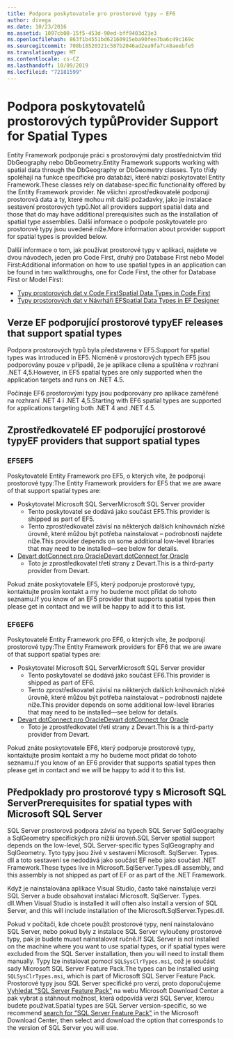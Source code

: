 ```yaml
---
title: Podpora poskytovatele pro prostorové typy – EF6
author: divega
ms.date: 10/23/2016
ms.assetid: 1097cb00-15f5-453d-90ed-bff9403d23e3
ms.openlocfilehash: 863f1b4551bd62160915eba90fee7ba6c49c169c
ms.sourcegitcommit: 708b18520321c587b2046ad2ea9fa7c48aeebfe5
ms.translationtype: MT
ms.contentlocale: cs-CZ
ms.lasthandoff: 10/09/2019
ms.locfileid: "72181599"
---
```

# <a name="provider-support-for-spatial-types"></a><span data-ttu-id="83b21-102">Podpora poskytovatelů prostorových typů</span><span class="sxs-lookup"><span data-stu-id="83b21-102">Provider Support for Spatial Types</span></span>
<span data-ttu-id="83b21-103">Entity Framework podporuje práci s prostorovými daty prostřednictvím tříd DbGeography nebo DbGeometry.</span><span class="sxs-lookup"><span data-stu-id="83b21-103">Entity Framework supports working with spatial data through the DbGeography or DbGeometry classes.</span></span> <span data-ttu-id="83b21-104">Tyto třídy spoléhají na funkce specifické pro databázi, které nabízí poskytovatel Entity Framework.</span><span class="sxs-lookup"><span data-stu-id="83b21-104">These classes rely on database-specific functionality offered by the Entity Framework provider.</span></span> <span data-ttu-id="83b21-105">Ne všichni zprostředkovatelé podporují prostorová data a ty, které mohou mít další požadavky, jako je instalace sestavení prostorových typů.</span><span class="sxs-lookup"><span data-stu-id="83b21-105">Not all providers support spatial data and those that do may have additional prerequisites such as the installation of spatial type assemblies.</span></span> <span data-ttu-id="83b21-106">Další informace o podpoře poskytovatele pro prostorové typy jsou uvedené níže.</span><span class="sxs-lookup"><span data-stu-id="83b21-106">More information about provider support for spatial types is provided below.</span></span>  

<span data-ttu-id="83b21-107">Další informace o tom, jak používat prostorové typy v aplikaci, najdete ve dvou návodech, jeden pro Code First, druhý pro Database First nebo Model First:</span><span class="sxs-lookup"><span data-stu-id="83b21-107">Additional information on how to use spatial types in an application can be found in two walkthroughs, one for Code First, the other for Database First or Model First:</span></span>  

- [<span data-ttu-id="83b21-108">Typy prostorových dat v Code First</span><span class="sxs-lookup"><span data-stu-id="83b21-108">Spatial Data Types in Code First</span></span>](~/ef6/modeling/code-first/data-types/spatial.md)  
- [<span data-ttu-id="83b21-109">Typy prostorových dat v Návrháři EF</span><span class="sxs-lookup"><span data-stu-id="83b21-109">Spatial Data Types in EF Designer</span></span>](~/ef6/modeling/designer/data-types/spatial.md)  

## <a name="ef-releases-that-support-spatial-types"></a><span data-ttu-id="83b21-110">Verze EF podporující prostorové typy</span><span class="sxs-lookup"><span data-stu-id="83b21-110">EF releases that support spatial types</span></span>  

<span data-ttu-id="83b21-111">Podpora prostorových typů byla představena v EF5.</span><span class="sxs-lookup"><span data-stu-id="83b21-111">Support for spatial types was introduced in EF5.</span></span> <span data-ttu-id="83b21-112">Nicméně v prostorových typech EF5 jsou podporovány pouze v případě, že je aplikace cílena a spuštěna v rozhraní .NET 4,5.</span><span class="sxs-lookup"><span data-stu-id="83b21-112">However, in EF5 spatial types are only supported when the application targets and runs on .NET 4.5.</span></span>  

<span data-ttu-id="83b21-113">Počínaje EF6 prostorovými typy jsou podporovány pro aplikace zaměřené na rozhraní .NET 4 i .NET 4,5.</span><span class="sxs-lookup"><span data-stu-id="83b21-113">Starting with EF6 spatial types are supported for applications targeting both .NET 4 and .NET 4.5.</span></span>  

## <a name="ef-providers-that-support-spatial-types"></a><span data-ttu-id="83b21-114">Zprostředkovatelé EF podporující prostorové typy</span><span class="sxs-lookup"><span data-stu-id="83b21-114">EF providers that support spatial types</span></span>  

### <a name="ef5"></a><span data-ttu-id="83b21-115">EF5</span><span class="sxs-lookup"><span data-stu-id="83b21-115">EF5</span></span>  

<span data-ttu-id="83b21-116">Poskytovatelé Entity Framework pro EF5, o kterých víte, že podporují prostorové typy:</span><span class="sxs-lookup"><span data-stu-id="83b21-116">The Entity Framework providers for EF5 that we are aware of that support spatial types are:</span></span>  

- <span data-ttu-id="83b21-117">Poskytovatel Microsoft SQL Server</span><span class="sxs-lookup"><span data-stu-id="83b21-117">Microsoft SQL Server provider</span></span>  
    - <span data-ttu-id="83b21-118">Tento poskytovatel se dodává jako součást EF5.</span><span class="sxs-lookup"><span data-stu-id="83b21-118">This provider is shipped as part of EF5.</span></span>  
    - <span data-ttu-id="83b21-119">Tento zprostředkovatel závisí na některých dalších knihovnách nízké úrovně, které můžou být potřeba nainstalovat – podrobnosti najdete níže.</span><span class="sxs-lookup"><span data-stu-id="83b21-119">This provider depends on some additional low-level libraries that may need to be installed—see below for details.</span></span>  
- [<span data-ttu-id="83b21-120">Devart dotConnect pro Oracle</span><span class="sxs-lookup"><span data-stu-id="83b21-120">Devart dotConnect for Oracle</span></span>](https://www.devart.com/dotconnect/oracle/)  
    - <span data-ttu-id="83b21-121">Toto je zprostředkovatel třetí strany z Devart.</span><span class="sxs-lookup"><span data-stu-id="83b21-121">This is a third-party provider from Devart.</span></span>  

<span data-ttu-id="83b21-122">Pokud znáte poskytovatele EF5, který podporuje prostorové typy, kontaktujte prosím kontakt a my ho budeme moct přidat do tohoto seznamu.</span><span class="sxs-lookup"><span data-stu-id="83b21-122">If you know of an EF5 provider that supports spatial types then please get in contact and we will be happy to add it to this list.</span></span>  

### <a name="ef6"></a><span data-ttu-id="83b21-123">EF6</span><span class="sxs-lookup"><span data-stu-id="83b21-123">EF6</span></span>  

<span data-ttu-id="83b21-124">Poskytovatelé Entity Framework pro EF6, o kterých víte, že podporují prostorové typy:</span><span class="sxs-lookup"><span data-stu-id="83b21-124">The Entity Framework providers for EF6 that we are aware of that support spatial types are:</span></span>  

- <span data-ttu-id="83b21-125">Poskytovatel Microsoft SQL Server</span><span class="sxs-lookup"><span data-stu-id="83b21-125">Microsoft SQL Server provider</span></span>  
    - <span data-ttu-id="83b21-126">Tento poskytovatel se dodává jako součást EF6.</span><span class="sxs-lookup"><span data-stu-id="83b21-126">This provider is shipped as part of EF6.</span></span>  
    - <span data-ttu-id="83b21-127">Tento zprostředkovatel závisí na některých dalších knihovnách nízké úrovně, které můžou být potřeba nainstalovat – podrobnosti najdete níže.</span><span class="sxs-lookup"><span data-stu-id="83b21-127">This provider depends on some additional low-level libraries that may need to be installed—see below for details.</span></span>  
- [<span data-ttu-id="83b21-128">Devart dotConnect pro Oracle</span><span class="sxs-lookup"><span data-stu-id="83b21-128">Devart dotConnect for Oracle</span></span>](https://www.devart.com/dotconnect/oracle/)  
    - <span data-ttu-id="83b21-129">Toto je zprostředkovatel třetí strany z Devart.</span><span class="sxs-lookup"><span data-stu-id="83b21-129">This is a third-party provider from Devart.</span></span>  

<span data-ttu-id="83b21-130">Pokud znáte poskytovatele EF6, který podporuje prostorové typy, kontaktujte prosím kontakt a my ho budeme moct přidat do tohoto seznamu.</span><span class="sxs-lookup"><span data-stu-id="83b21-130">If you know of an EF6 provider that supports spatial types then please get in contact and we will be happy to add it to this list.</span></span>  

## <a name="prerequisites-for-spatial-types-with-microsoft-sql-server"></a><span data-ttu-id="83b21-131">Předpoklady pro prostorové typy s Microsoft SQL Server</span><span class="sxs-lookup"><span data-stu-id="83b21-131">Prerequisites for spatial types with Microsoft SQL Server</span></span>  

<span data-ttu-id="83b21-132">SQL Server prostorová podpora závisí na typech SQL Server SqlGeography a SqlGeometry specifických pro nižší úroveň.</span><span class="sxs-lookup"><span data-stu-id="83b21-132">SQL Server spatial support depends on the low-level, SQL Server-specific types SqlGeography and SqlGeometry.</span></span> <span data-ttu-id="83b21-133">Tyto typy jsou živé v sestavení Microsoft. SqlServer. Types. dll a toto sestavení se nedodává jako součást EF nebo jako součást .NET Framework.</span><span class="sxs-lookup"><span data-stu-id="83b21-133">These types live in Microsoft.SqlServer.Types.dll assembly, and this assembly is not shipped as part of EF or as part of the .NET Framework.</span></span>  

<span data-ttu-id="83b21-134">Když je nainstalována aplikace Visual Studio, často také nainstaluje verzi SQL Server a bude obsahovat instalaci Microsoft. SqlServer. Types. dll.</span><span class="sxs-lookup"><span data-stu-id="83b21-134">When Visual Studio is installed it will often also install a version of SQL Server, and this will include installation of the Microsoft.SqlServer.Types.dll.</span></span>  

<span data-ttu-id="83b21-135">Pokud v počítači, kde chcete použít prostorové typy, není nainstalováno SQL Server, nebo pokud byly z instalace SQL Server vyloučeny prostorové typy, pak je budete muset nainstalovat ručně.</span><span class="sxs-lookup"><span data-stu-id="83b21-135">If SQL Server is not installed on the machine where you want to use spatial types, or if spatial types were excluded from the SQL Server installation, then you will need to install them manually.</span></span> <span data-ttu-id="83b21-136">Typy lze instalovat pomocí `SQLSysClrTypes.msi`, což je součást sady Microsoft SQL Server Feature Pack.</span><span class="sxs-lookup"><span data-stu-id="83b21-136">The types can be installed using `SQLSysClrTypes.msi`, which is part of Microsoft SQL Server Feature Pack.</span></span> <span data-ttu-id="83b21-137">Prostorové typy jsou SQL Server specifické pro verzi, proto doporučujeme [Vyhledat "SQL Server Feature Pack"](https://www.microsoft.com/search/result.aspx?q=sql+server+feature+pack) na webu Microsoft Download Center a pak vybrat a stáhnout možnost, která odpovídá verzi SQL Server, kterou budete používat.</span><span class="sxs-lookup"><span data-stu-id="83b21-137">Spatial types are SQL Server version-specific, so we recommend [search for "SQL Server Feature Pack"](https://www.microsoft.com/search/result.aspx?q=sql+server+feature+pack) in the Microsoft Download Center, then select and download the option that corresponds to the version of SQL Server you will use.</span></span>
